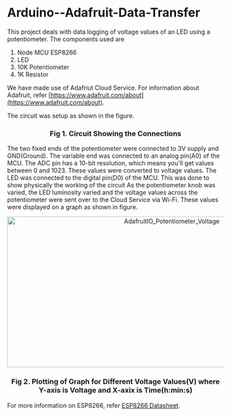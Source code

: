 # Arduino--Adafruit-Data-Transfer

This project deals with data logging of voltage values of an LED using a potentiometer. The components used are 

1. Node MCU ESP8266
2. LED
3. 10K Potentiometer
4. 1K Resistor

We have made use of Adafriut Cloud Service. For information about Adafruit, refer [https://www.adafruit.com/about](https://www.adafruit.com/about).

The circuit was setup as shown in the figure. 

<p align="center"><https://user-images.githubusercontent.com/48091500/59160096-5aff2c00-8aef-11e9-9f75-de4a5d61d5ed.jpg"</p>
  
### <p align="center">Fig 1. Circuit Showing the Connections</p>

The two fixed ends of the potentiometer were connected to 3V supply and GND(Ground). The variable end was connected to an analog pin(A0) of the MCU. The ADC pin has a 10-bit resolution, which means you'll get values between 0 and 1023. These values were converted to voltage values. The LED was connected to the digital pin(D0) of the MCU. This was done to show physically the working of the circuit As the potentiometer knob was varied, the LED luminosity varied and the voltage values across the potentiometer were sent over to the Cloud Service via Wi-Fi. These values were displayed on a graph as shown in figure.

<p align="center"><img src="https://user-images.githubusercontent.com/48091500/59159687-15406480-8aeb-11e9-8576-b7075897cd7f.JPG" alt="AdafruitIO_Potentiometer_Voltage" width="750" height="350" /></p>

### <p align="center">Fig 2. Plotting of Graph for Different Voltage Values(V) where Y-axis is Voltage and X-axix is Time(h:min:s)</p>

For more information on ESP8266, refer [ESP8266 Datasheet](https://www.espressif.com/sites/default/files/documentation/0a-esp8266ex_datasheet_en.pdf).
